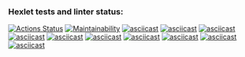 ### Hexlet tests and linter status:
[![Actions Status](https://github.com/switch-port/php-project-45/workflows/hexlet-check/badge.svg)](https://github.com/switch-port/php-project-45/actions)
[![Maintainability](https://api.codeclimate.com/v1/badges/30f30d334809cfa600bf/maintainability)](https://codeclimate.com/github/switch-port/php-project-45/maintainability)
[![asciicast](https://asciinema.org/a/TXwAjNAPSBraZbnYzWfVSQxDJ.svg)](https://asciinema.org/a/TXwAjNAPSBraZbnYzWfVSQxDJ)
[![asciicast](https://asciinema.org/a/CFpGpFs4h5sMgSSSlY1HIX6YX.svg)](https://asciinema.org/a/CFpGpFs4h5sMgSSSlY1HIX6YX)
[![asciicast](https://asciinema.org/a/6Ke5GIiTGxqoNyf99AjHVv1ON.svg)](https://asciinema.org/a/6Ke5GIiTGxqoNyf99AjHVv1ON)
[![asciicast](https://asciinema.org/a/oKPMScoIgg5smsEZov9jcqMDk.svg)](https://asciinema.org/a/oKPMScoIgg5smsEZov9jcqMDk)
[![asciicast](https://asciinema.org/a/hG5m9u9Y1nxPpny1fzDQDQ6QM.svg)](https://asciinema.org/a/hG5m9u9Y1nxPpny1fzDQDQ6QM)
[![asciicast](https://asciinema.org/a/idCw9eBVjKPs7rvlqDhZGp0Et.svg)](https://asciinema.org/a/idCw9eBVjKPs7rvlqDhZGp0Et)
[![asciicast](https://asciinema.org/a/m9FT9fSi2HnW6Co1ixchJqxxM.svg)](https://asciinema.org/a/m9FT9fSi2HnW6Co1ixchJqxxM)
[![asciicast](https://asciinema.org/a/HZZGs8pDlwxQ68v1ZEUuubPZj.svg)](https://asciinema.org/a/HZZGs8pDlwxQ68v1ZEUuubPZj)
[![asciicast](https://asciinema.org/a/tQ4aSLngz58GPI3ilCpM0g2Y6.svg)](https://asciinema.org/a/tQ4aSLngz58GPI3ilCpM0g2Y6)
[![asciicast](https://asciinema.org/a/csJRBzsoE2FNqyfl9JiDSFFhq.svg)](https://asciinema.org/a/csJRBzsoE2FNqyfl9JiDSFFhq)
